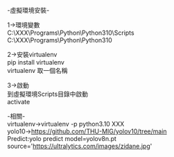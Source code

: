 -虛擬環境安裝-  
 
1->環境變數  
C:\XXX\Programs\Python\Python310\Scripts  
C:\XXX\Programs\Python\Python310  
  
2->安裝virtualenv  
pip install virtualenv  
virtualenv 取一個名稱  
  
3->啟動  
到虛擬環境Scripts目錄中啟動  
activate  



-相關-  
virtualenv->virtualenv -p python3.10 XXX  
yolo10->https://github.com/THU-MIG/yolov10/tree/main  
Predict:yolo predict model=yolov8n.pt source='https://ultralytics.com/images/zidane.jpg'  
